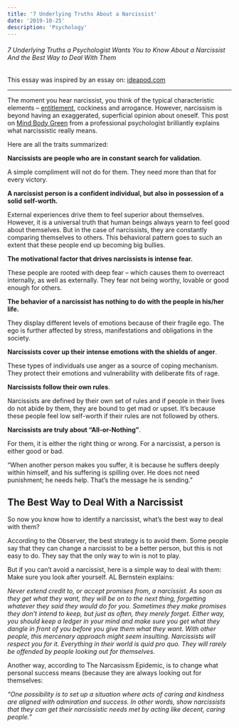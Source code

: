 ```yaml
---
title: '7 Underlying Truths About a Narcissist'
date: '2019-10-25'
description: 'Psychology'
---
```


###### *7 Underlying Truths a Psychologist Wants You to Know About a Narcissist And the Best Way to Deal With Them*

This essay was inspired by an essay on: [ideapod.com](https://ideapod.com/7-underlying-truths-psychologist-wants-know-narcissist-can-deal/)

---

The moment you hear narcissist, you think of the typical characteristic elements – [entitlement](https://ideapod.com/15-clear-signs-youre-suffering-from-self-entitlement/), cockiness and arrogance. However, narcissism is beyond having an exaggerated, superficial opinion about oneself. This post on [Mind Body Green](http://www.mindbodygreen.com/0-27567/7-underlying-truths-a-psychologist-wants-you-to-know-about-narcissistic-behavior.html) from a professional psychologist brilliantly explains what narcissistic really means.

Here are all the traits summarized:

**Narcissists are people who are in constant search for validation**.

A simple compliment will not do for them. They need more than that for every victory.

**A narcissist person is a confident individual, but also in possession of a solid self-worth.** 

External experiences drive them to feel superior about themselves. However, it is a universal truth that human beings always yearn to feel good about themselves. But in the case of narcissists, they are constantly comparing themselves to others. This behavioral pattern goes to such an extent that these people end up becoming big bullies.

**The motivational factor that drives narcissists is intense fear.**

These people are rooted with deep fear – which causes them to overreact internally, as well as externally. They fear not being worthy, lovable or good enough for others.

**The behavior of a narcissist has nothing to do with the people in his/her life.**

They display different levels of emotions because of their fragile ego. The ego is further affected by stress, manifestations and obligations in the society.

**Narcissists cover up their intense emotions with the shields of anger**.

These types of individuals use anger as a source of coping mechanism. They protect their emotions and vulnerability with deliberate fits of rage.

**Narcissists follow their own rules**.	

Narcissists are defined by their own set of rules and if people in their lives do not abide by them, they are bound to get mad or upset. It’s because these people feel low self-worth if their rules are not followed by others.

**Narcissists are truly about “All-or-Nothing”**.

For them, it is either the right thing or wrong. For a narcissist, a person is either good or bad.

“When another person makes you suffer, it is because he suffers deeply within himself, and his suffering is spilling over. He does not need punishment; he needs help. That’s the message he is sending.”

## The Best Way to Deal With a Narcissist

So now you know how to identify a narcissist, what’s the best way to deal with them?

According to the Observer, the best strategy is to avoid them. Some people say that they can change a narcissist to be a better person, but this is not easy to do. They say that the only way to win is not to play.

But if you can’t avoid a narcissist, here is a simple way to deal with them: Make sure you look after yourself. AL Bernstein explains:

*Never extend credit to, or accept promises from, a narcissist. As soon as they get what they want, they will be on to the next thing, forgetting whatever they said they would do for you. Sometimes they make promises they don’t intend to keep, but just as often, they merely forget. Either way, you should keep a ledger in your mind and make sure you get what they dangle in front of you before you give them what they want. With other people, this mercenary approach might seem insulting. Narcissists will respect you for it. Everything in their world is quid pro quo. They will rarely be offended by people looking out for themselves.*

Another way, according to The Narcasissm Epidemic, is to change what personal success means (because they are always looking out for themselves:

*“One possibility is to set up a situation where acts of caring and kindness are aligned with admiration and success. In other words, show narcissists that they can get their narcissistic needs met by acting like decent, caring people.”*